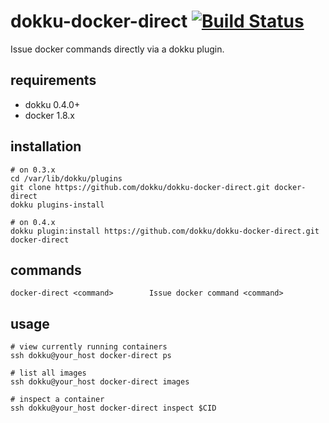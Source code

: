 # dokku-docker-direct [![Build Status](https://img.shields.io/travis/heichblatt/dokku-docker-direct.svg?branch=master "Build Status")](https://travis-ci.org/heichblatt/dokku-docker-direct)

Issue docker commands directly via a dokku plugin.

## requirements

- dokku 0.4.0+
- docker 1.8.x

## installation

```shell
# on 0.3.x
cd /var/lib/dokku/plugins
git clone https://github.com/dokku/dokku-docker-direct.git docker-direct
dokku plugins-install

# on 0.4.x
dokku plugin:install https://github.com/dokku/dokku-docker-direct.git docker-direct
```

## commands

```shell
docker-direct <command>        Issue docker command <command>
```

## usage

```shell
# view currently running containers
ssh dokku@your_host docker-direct ps

# list all images
ssh dokku@your_host docker-direct images

# inspect a container
ssh dokku@your_host docker-direct inspect $CID
```
